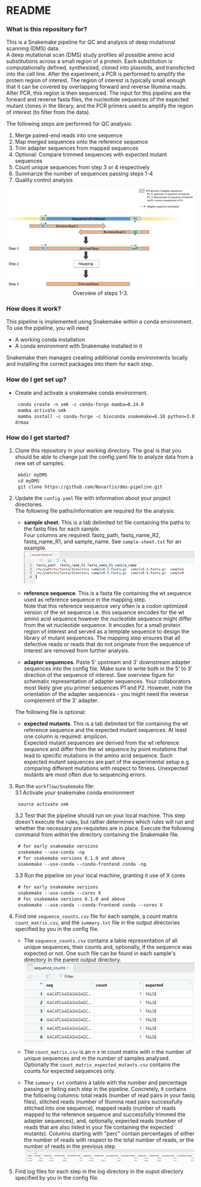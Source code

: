 # README #

### What is this repository for? ###

This is a Snakemake pipeline for QC and analysis of deep mutational scanning (DMS) data.\
A deep mutational scan (DMS) study profiles all possible amino acid substitutions across a small region of a protein. Each substitution is computationally defined, synthesized, cloned into plasmids, and transfected into the cell line.
After the experiment, a PCR is performed to amplify the protein region of interest. The region of interest is typically small enough that it can be covered by overlapping forward and reverse Illumina reads. After PCR, this region is then sequenced.
The input for this pipeline are the forward and reverse fasta files, the nucleotide sequences of the expected mutant clones in the library, and the PCR primers used to amplify the region of interest (to filter from the data).

The following steps are performed for QC analysis:

1. Merge paired-end reads into one sequence
2. Map merged sequences onto the reference sequence
3. Trim adapter sequences from mapped sequences
4. Optional: Compare trimmed sequences with expected mutant sequences
5. Count unique sequences from step 3 or 4 respectively
6. Summarize the number of sequences passing steps 1-4
7. Quality control analysis

<center><img src="support/DMS-overview.png" width="700"></center>
<center> Overview of steps 1-3. </center>

### How does it work? ###

This pipeline is implemented using Snakemake within a conda environment. To use the pipeline, you will need

 * A working conda installation
 * A conda environment with Snakemake installed in it

Snakemake then manages creating additional conda environments locally and installing the correct packages into them for each step.

### How do I get set up? ###
 * Create and activate a snakemake conda environment.

        conda create -n smk -c conda-forge mamba=0.24.0
        mamba activate smk
        mamba install -c conda-forge -c bioconda snakemake=6.10 python=3.8 drmaa


### How do I get started? ###

1. Clone this repository in your working directory. The goal is that you should be able to change just the config.yaml file to analyze data from a new set of samples.

        mkdir myDMS
        cd myDMS
        git clone https://github.com/Novartis/dms-pipeline.git

2. Update the `config.yaml` file with information about your project directories.\
    The following file paths/information are required for the analysis:

    * **sample sheet**. This is a tab delimited txt file containing the paths to the fastq files for each sample.\
    Four columns are required: fastq_path,	fastq_name_R2,	fastq_name_R1, and	sample_name. See `sample-sheet.txt` for an example.\
    ![sample-sheet](support/sample-sheet.png)

    * **reference sequence**. This is a fasta file containing the wt sequence used as reference sequence in the mapping step.\
    Note that this reference sequence very often is a codon optimized version of the wt sequence i.e. this sequence encodes for the wt amino acid sequence however the nucleotide sequence might differ from the wt nucleotide sequence. It encodes for a small protein region of interest and served as a template sequence to design the library of mutant sequences. The mapping step ensures that all defective reads or reads that do not originate from the sequence of interest are removed from further analysis.

    * **adapter sequences**. Paste 5' upstream and 3' downstream adapter sequences into the config file. Make sure to write both in the 5' to 3' direction of the sequence of interest. See overview figure for schematic representation of adapter sequences. Your collaborators most likely give you primer sequences P1 and P2. However, note the orientation of the adapter sequences - you might need the reverse complement of the 3' adapter.

    The following file is optional:
    * **expected mutants**. This is a tab delimited txt file containing the wt reference sequence and the expected mutant sequences. At least one column is required: amplicon.\
    Expected mutant sequences are derived from the wt reference sequence and differ from the wt sequence by point mutations that lead to specific mutations in the amino acid sequence. Such expected mutant sequences are part of the experimental setup e.g. comparing different mutations with respect to fitness. Unexpected mutants are most often due to sequencing errors.

3. Run the `workflow/Snakemake` file: \
    3.1 Activate your snakemake conda environment

        source activate smk

    3.2 Test that the pipeline should run on your local machine. This step doesn't execute the rules, but rather determines which rules will run and whether the necessary pre-requisites are in place. Execute the following command from within the directory containing the Snakemake file.

        # for early snakemake versions
        snakemake --use-conda -np
        # for snakemake versions 6.1.0 and above
        snakemake --use-conda --conda-frontend conda -np

   3.3 Run the pipeline on your local machine, granting it use of X cores

        # for early snakemake versions
        snakemake --use-conda --cores X
        # for snakemake versions 6.1.0 and above
        snakemake --use-conda --conda-frontend conda --cores X

4. Find one `sequence_counts.csv` file for each sample, a count matrix `count_matrix.csv`, and the `summary.txt` file in the output directories specified by you in the config file.

    * The `sequence_counts.csv` contains a table representation of all unique sequences, their counts and, optionally, if the sequence was expected or not. One such file can be found in each sample's directory in the parent output directory.\
    ![sequence-counts](support/sequence-counts.png)

    * The `count_matrix.csv` is an n x m count matrix with n the number of unique sequences and m the number of samples analysed. Optionally the `count_matrix_expected_mutants.csv` contains the counts for expected sequences only.

    * The `summary.txt` contains a table with the number and percentage passing or failing each step in the pipeline. Concretely, it contains the following columns: total reads (number of read pairs in your fastq files), stitched reads (number of Illumina read pairs successfully stitched into one sequence), mapped reads (number of reads mapped to the reference sequence and successfully trimmed the adapter sequences), and, optionally, expected reads (number of reads that are also listed in your file containing the expected mutants). Columns starting with "perc" contain percentages of either the number of reads with respect to the total number of reads, or the number of reads in the previous step. \
    ![summary](support/summary.png)

5. Find log files for each step in the log directory in the ouput directory specified by you in the config file.
